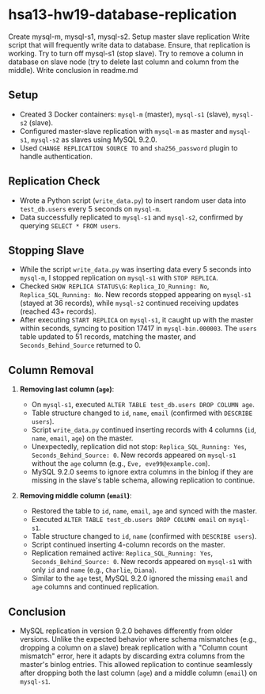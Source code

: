 # hsa13-hw19-database-replication
Create mysql-m, mysql-s1, mysql-s2.  Setup master slave replication Write script that will frequently write data to database.  Ensure, that replication is working.  Try to turn off mysql-s1 (stop slave).  Try to remove a column in  database on slave node (try to delete last column and column from the middle).  Write conclusion in readme.md

## Setup
- Created 3 Docker containers: `mysql-m` (master), `mysql-s1` (slave), `mysql-s2` (slave).
- Configured master-slave replication with `mysql-m` as master and `mysql-s1`, `mysql-s2` as slaves using MySQL 9.2.0.
- Used `CHANGE REPLICATION SOURCE TO` and `sha256_password` plugin to handle authentication.

## Replication Check
- Wrote a Python script (`write_data.py`) to insert random user data into `test_db.users` every 5 seconds on `mysql-m`.
- Data successfully replicated to `mysql-s1` and `mysql-s2`, confirmed by querying `SELECT * FROM users`.

## Stopping Slave
- While the script `write_data.py` was inserting data every 5 seconds into `mysql-m`, I stopped replication on `mysql-s1` with `STOP REPLICA`.
- Checked `SHOW REPLICA STATUS\G`: `Replica_IO_Running: No`, `Replica_SQL_Running: No`. New records stopped appearing on `mysql-s1` (stayed at 36 records), while `mysql-s2` continued receiving updates (reached 43+ records).
- After executing `START REPLICA` on `mysql-s1`, it caught up with the master within seconds, syncing to position 17417 in `mysql-bin.000003`. The `users` table updated to 51 records, matching the master, and `Seconds_Behind_Source` returned to 0.

## Column Removal
1. **Removing last column (`age`)**:
    - On `mysql-s1`, executed `ALTER TABLE test_db.users DROP COLUMN age`.
    - Table structure changed to `id`, `name`, `email` (confirmed with `DESCRIBE users`).
    - Script `write_data.py` continued inserting records with 4 columns (`id`, `name`, `email`, `age`) on the master.
    - Unexpectedly, replication did not stop: `Replica_SQL_Running: Yes`, `Seconds_Behind_Source: 0`. New records appeared on `mysql-s1` without the `age` column (e.g., `Eve, eve99@example.com`).
    - MySQL 9.2.0 seems to ignore extra columns in the binlog if they are missing in the slave's table schema, allowing replication to continue.

2. **Removing middle column (`email`)**:
    - Restored the table to `id`, `name`, `email`, `age` and synced with the master.
    - Executed `ALTER TABLE test_db.users DROP COLUMN email` on `mysql-s1`.
    - Table structure changed to `id`, `name` (confirmed with `DESCRIBE users`).
    - Script continued inserting 4-column records on the master.
    - Replication remained active: `Replica_SQL_Running: Yes`, `Seconds_Behind_Source: 0`. New records appeared on `mysql-s1` with only `id` and `name` (e.g., `Charlie`, `Diana`).
    - Similar to the `age` test, MySQL 9.2.0 ignored the missing `email` and `age` columns and continued replication.

## Conclusion
- MySQL replication in version 9.2.0 behaves differently from older versions. Unlike the expected behavior where schema mismatches (e.g., dropping a column on a slave) break replication with a "Column count mismatch" error, here it adapts by discarding extra columns from the master's binlog entries. This allowed replication to continue seamlessly after dropping both the last column (`age`) and a middle column (`email`) on `mysql-s1`.
